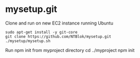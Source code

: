 # mysetup.git
 Clone and run on new EC2 instance running Ubuntu

    sudo apt-get install -y git-core
    git clone https://github.com/NTBlok/mysetup.git
    ./mysetup/mysetup.sh
 
Run npm init from myproject directory
    cd ../myproject
    npm init
